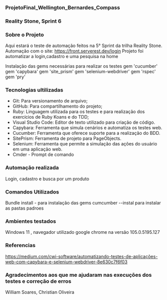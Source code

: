 
### ProjetoFinal_Wellington_Bernardes_Compass

### Reality Stone, Sprint 6

### Sobre o Projeto
Aqui estará o teste de automação feitos na 5° Sprint da trilha Reality Stone.
Automação com o site: https://front.serverest.dev/login
Projeto foi automatizar a login,cadastro e uma pesquisa na home 

  
Instalação das gems necessárias para realizar os testes
  gem 'cucumber'
  gem 'capybara'
  gem 'site_prism'
  gem 'selenium-webdriver'
  gem 'rspec'
  gem 'pry'
  
  
 ### Tecnologias ultilizadas
- Git: Para versionamento de arquivo;
- GitHub: Para compartilhamento do projeto;
- Ruby: Linguagem utilizada para os testes e para realização dos exercícios de Ruby Koans e do TDD;
- Visual Studio Code: Editor de texto utilizado para criação de código.
- Capybara: Ferramenta que simula cenários e automatiza os testes web.
- Cucumber: Ferramenta que oferece suporte para a realização do BDD.
- SitePrism: Ferramenta de projeto para PageObjects.
- Selenium: Ferramenta que permite a simulação das ações do usuário em uma aplicação web.
- Cmder - Prompt de comando
### Automação realizada
Login, cadastro e busca por um produto

### Comandos Utilizados 
Bundle install - para instalação das gems
cumcumber --instal para instalar as pastas padroes

### Ambientes testados
 Windows 11 , navegador utilizado google chrome na versão  105.0.5195.127
 
 
 ### Referencias
 https://medium.com/cwi-software/automatizando-testes-de-aplicações-web-com-capybara-e-selenium-webdriver-8e630c7f6f03
 
 ### Agradecimentos aos que me ajudaram nas execuções dos testes e correção de erros 
  William Soares,
  Christian Oliveira
 
 

